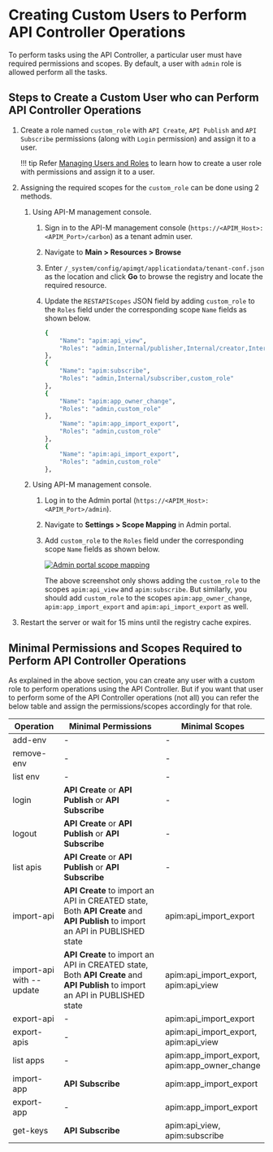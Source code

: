#  Creating Custom Users to Perform API Controller Operations

To perform tasks using the API Controller, a particular user must have required permissions and scopes. By default, a user with `admin` role is allowed perform all the tasks. 

## Steps to Create a Custom User who can Perform API Controller Operations

1. Create a role named `custom_role` with `API Create`, `API Publish` and `API Subscribe` permissions (along with `Login` permission) and assign it to a user.

    !!! tip
        Refer [Managing Users and Roles]({{base_path}}/administer/product-administration/managing-users-and-roles/introduction-to-user-management/) to learn how to create a user role with permissions and assign it to a user.

2.  Assigning the required scopes for the `custom_role` can be done using 2 methods.

    1.  Using API-M management console.

        1. Sign in to the API-M management console (`https://<APIM_Host>:<APIM_Port>/carbon`) as a tenant admin user.

        2. Navigate to **Main > Resources > Browse** 

        3.  Enter `/_system/config/apimgt/applicationdata/tenant-conf.json` as the location and click **Go** to browse the registry and locate the required resource.

        4.  Update the `RESTAPIScopes` JSON field by adding `custom_role` to the `Roles` field under the corresponding scope `Name` fields as shown below.
            ```bash
            {
                "Name": "apim:api_view",
                "Roles": "admin,Internal/publisher,Internal/creator,Internal/analytics,custom_role"
            },
            {
                "Name": "apim:subscribe",
                "Roles": "admin,Internal/subscriber,custom_role"
            },
            {
                "Name": "apim:app_owner_change",
                "Roles": "admin,custom_role"
            },
                "Name": "apim:app_import_export",
                "Roles": "admin,custom_role"
            },
            {
                "Name": "apim:api_import_export",
                "Roles": "admin,custom_role"
            },
            ``` 

    2.  Using API-M management console.
        
        1. Log in to the Admin portal (`https://<APIM_Host>:<APIM_Port>/admin`).

        2. Navigate to **Settings > Scope Mapping** in Admin portal.

        3.  Add `custom_role` to the `Roles` field under the corresponding scope `Name` fields as shown below.

            [![Admin portal scope mapping]({{base_path}}/assets/img/learn/api-controller/admin-portal-scope-mapping.png)]({{base_path}}/assets/img/learn/api-controller/admin-portal-scope-mapping.png)

            The above screenshot only shows adding the `custom_role` to the scopes `apim:api_view` and `apim:subscribe`. But similarly, you should add `custom_role` to the scopes `apim:app_owner_change`, `apim:app_import_export` and `apim:api_import_export` as well.

3.  Restart the server or wait for 15 mins until the registry cache expires.

## Minimal Permissions and Scopes Required to Perform API Controller Operations

As explained in the above section, you can create any user with a custom role to perform operations using the API Controller. But if you want that user to perform some of the API Controller operations (not all) you can refer the below table and assign the permissions/scopes accordingly for that role.

<table>
<colgroup>
<col width="20%" />
<col width="40%" />
<col width="40%" />
</colgroup>
<thead>
<tr class="header">
<th>Operation</th>
<th>Minimal Permissions</th>
 <th>Minimal Scopes</th>
</tr>
</thead>
<tbody>
<tr class="odd">
<td>add-env</td>
<td>-</td>
<td>-</td>
</tr>
<tr class="even">
<td>remove-env</td>
<td>-</td>
<td>-</td>
</tr>
<tr class="odd">
<td>list env</td>
<td>-</td>
<td>-</td>
</tr>
<tr class="even">
<td>login</td>
<td><strong>API Create</strong> or <strong>API Publish</strong> or <strong>API Subscribe</strong></td>
<td>-</td>
</tr>
<tr class="odd">
<td>logout</td>
<td><strong>API Create</strong> or <strong>API Publish</strong> or <strong>API Subscribe</strong></td>
<td>-</td>
</tr>
<tr class="even">
<td>list apis</td>
<td><strong>API Create</strong> or <strong>API Publish</strong> or <strong>API Subscribe</strong></td>
<td>-</td>
</tr>
<tr class="odd">
<td>import-api</td>
<td><strong>API Create</strong> to import an API in CREATED state,<br> Both <strong>API Create</strong> and <strong>API Publish</strong> to import an API in PUBLISHED state</td>
<td>apim:api_import_export</td>
</tr>
<tr class="even">
<td>import-api with     --update</td>
<td><strong>API Create</strong> to import an API in CREATED state,<br> Both <strong>API Create</strong> and <strong>API Publish</strong> to import an API in PUBLISHED state</td>
<td>apim:api_import_export,<br>apim:api_view</td>
</tr>
<tr class="odd">
<td>export-api</td>
<td>-</td>
<td>apim:api_import_export</td>
</tr>
<tr class="even">
<td>export-apis</td>
<td>-</td>
<td>apim:api_import_export,<br>apim:api_view</td>
</tr>
<tr class="odd">
<td>list apps</td>
<td>-</td>
<td>apim:app_import_export,<br>apim:app_owner_change</td>
</tr>
<tr class="even">
<td>import-app</td>
<td><strong>API Subscribe</strong></td>
<td>apim:app_import_export</td>
</tr>
<tr class="odd">
<td>export-app</td>
<td>-</td>
<td>apim:app_import_export</td>
</tr>
<tr class="even">
<td>get-keys</td>
<td><strong>API Subscribe</strong></td>     
<td>apim:api_view, <br>apim:subscribe</td>
</tr>
</tbody>
</table>